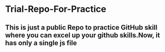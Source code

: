 # Trial-Repo-For-Practice
## This is just a public Repo to practice GitHub skill where you can excel up  your github skills.Now, it has only a single js file 
